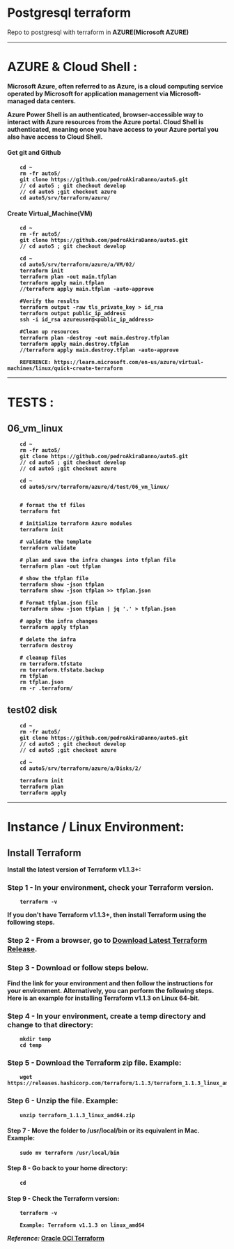 # Postgresql terraform

Repo to postgresql with terraform in <strong>AZURE<strong/>(Microsoft AZURE)

---

# AZURE & Cloud Shell :

Microsoft Azure, often referred to as Azure, is a cloud computing service operated by Microsoft for application management via Microsoft-managed data centers.

Azure Power Shell is an authenticated, browser-accessible way to interact with Azure resources from the Azure portal. Cloud Shell is authenticated, meaning once you have access to your Azure portal you also have access to Cloud Shell.

#### Get git and Github

        cd ~
        rm -fr auto5/
        git clone https://github.com/pedroAkiraDanno/auto5.git
        // cd auto5 ; git checkout develop
        // cd auto5 ;git checkout azure
        cd auto5/srv/terraform/azure/

#### Create Virtual_Machine(VM)

        cd ~
        rm -fr auto5/
        git clone https://github.com/pedroAkiraDanno/auto5.git
        // cd auto5 ; git checkout develop

        cd ~
        cd auto5/srv/terraform/azure/a/VM/02/
        terraform init
        terraform plan -out main.tfplan
        terraform apply main.tfplan
        //terraform apply main.tfplan -auto-approve

        #Verify the results
        terraform output -raw tls_private_key > id_rsa
        terraform output public_ip_address
        ssh -i id_rsa azureuser@<public_ip_address>

        #Clean up resources
        terraform plan -destroy -out main.destroy.tfplan
        terraform apply main.destroy.tfplan
        //terraform apply main.destroy.tfplan -auto-approve

        REFERENCE: https://learn.microsoft.com/en-us/azure/virtual-machines/linux/quick-create-terraform

---

# TESTS :

## 06_vm_linux

        cd ~
        rm -fr auto5/
        git clone https://github.com/pedroAkiraDanno/auto5.git
        // cd auto5 ; git checkout develop
        // cd auto5 ;git checkout azure

        cd ~
        cd auto5/srv/terraform/azure/d/test/06_vm_linux/


        # format the tf files
        terraform fmt

        # initialize terraform Azure modules
        terraform init

        # validate the template
        terraform validate

        # plan and save the infra changes into tfplan file
        terraform plan -out tfplan

        # show the tfplan file
        terraform show -json tfplan
        terraform show -json tfplan >> tfplan.json

        # Format tfplan.json file
        terraform show -json tfplan | jq '.' > tfplan.json

        # apply the infra changes
        terraform apply tfplan

        # delete the infra
        terraform destroy

        # cleanup files
        rm terraform.tfstate
        rm terraform.tfstate.backup
        rm tfplan
        rm tfplan.json
        rm -r .terraform/

## test02 disk

        cd ~
        rm -fr auto5/
        git clone https://github.com/pedroAkiraDanno/auto5.git
        // cd auto5 ; git checkout develop
        // cd auto5 ;git checkout azure

        cd ~
        cd auto5/srv/terraform/azure/a/Disks/2/

        terraform init
        terraform plan
        terraform apply

---

# Instance / Linux Environment:

## Install Terraform

Install the latest version of Terraform v1.1.3+:

### Step 1 - In your environment, check your Terraform version.

        terraform -v

If you don't have Terraform v1.1.3+, then install Terraform using the following steps.

### Step 2 - From a browser, go to [Download Latest Terraform Release](https://www.terraform.io/downloads).

### Step 3 - Download or follow steps below.

Find the link for your environment and then follow the instructions for your environment. Alternatively, you can perform the following steps. Here is an example for installing Terraform v1.1.3 on Linux 64-bit.

### Step 4 - In your environment, create a temp directory and change to that directory:

        mkdir temp
        cd temp

### Step 5 - Download the Terraform zip file. Example:

        wget https://releases.hashicorp.com/terraform/1.1.3/terraform_1.1.3_linux_amd64.zip

### Step 6 - Unzip the file. Example:

        unzip terraform_1.1.3_linux_amd64.zip

#### Step 7 - Move the folder to /usr/local/bin or its equivalent in Mac. Example:

        sudo mv terraform /usr/local/bin

#### Step 8 - Go back to your home directory:

        cd

#### Step 9 - Check the Terraform version:

        terraform -v

        Example: Terraform v1.1.3 on linux_amd64

**_Reference:_** [Oracle OCI Terraform](https://docs.oracle.com/en-us/iaas/developer-tutorials/tutorials/tf-provider/01-summary.htm)
